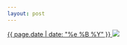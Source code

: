 ```yaml
---
layout: post
---
```


<p>
  <a href="/425">
    <time>{{ page.date | date: "%e %B %Y" }}</time>
    <img src="{{ site.assets_url }}/425.jpg">
  </a>
  
</p>
